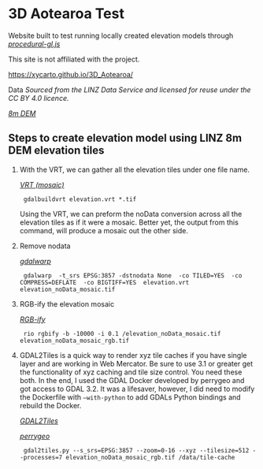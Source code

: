 # 3D Aotearoa Test 
Website built to test running locally created elevation models through *[procedural-gl.js](https://github.com/felixpalmer/procedural-gl-js)*

This site is not affiliated with the project.

https://xycarto.github.io/3D_Aotearoa/


Data
<em>Sourced from the LINZ Data Service and licensed for reuse under the CC BY 4.0 licence.</em>

*[8m DEM](https://data.linz.govt.nz/layer/51768-nz-8m-digital-elevation-model-2012/)*

## Steps to create elevation model using LINZ 8m DEM elevation tiles

1. With the VRT, we can gather all the elevation tiles under one file name.  

    *[VRT (mosaic)](https://gdal.org/programs/gdalbuildvrt.html)*

	    gdalbuildvrt elevation.vrt *.tif
	
	Using the VRT, we can preform the noData conversion across all the elevation tiles as if it were a mosaic.  Better yet, the output from this command, will produce a mosaic out the other side.

2. Remove nodata

    *[gdalwarp](https://gdal.org/programs/gdalwarp.html)*

	    gdalwarp  -t_srs EPSG:3857 -dstnodata None  -co TILED=YES  -co COMPRESS=DEFLATE  -co BIGTIFF=YES  elevation.vrt elevation_noData_mosaic.tif

3. RGB-ify the elevation mosaic

    *[RGB-ify](https://github.com/mapbox/rio-rgbify)*

	    rio rgbify -b -10000 -i 0.1 /elevation_noData_mosaic.tif elevation_noData_mosaic_rgb.tif

4. GDAL2Tiles is a quick way to render xyz tile caches if you have single layer and are working in Web Mercator.  Be sure to use 3.1 or greater get the functionality of xyz caching and tile size control.  You need these both.  In the end, I used the GDAL Docker developed by perrygeo and got access to GDAL 3.2.  It was a lifesaver, however, I did need to modify the Dockerfile with ``—with-python`` to add GDALs Python bindings and rebuild the Docker.

    *[GDAL2Tiles](https://gdal.org/programs/gdal2tiles.html)*

    *[perrygeo](https://github.com/perrygeo/docker-gdal-base)*

	    gdal2tiles.py --s_srs=EPSG:3857 --zoom=0-16 --xyz --tilesize=512 --processes=7 elevation_noData_mosaic_rgb.tif /data/tile-cache